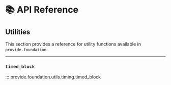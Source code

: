 # 📚 API Reference

## Utilities

This section provides a reference for utility functions available in `provide.foundation`.

---

### `timed_block`

::: provide.foundation.utils.timing.timed_block
